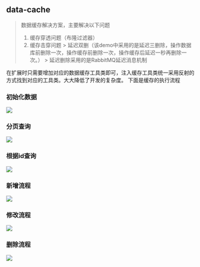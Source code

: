 ## data-cache

> 数据缓存解决方案，主要解决以下问题
> 1. 缓存穿透问题（布隆过滤器）
> 2. 缓存击穿问题
     > 延迟双删（该demo中采用的是延迟三删除，操作数据库前删除一次，操作缓存前删除一次，操作缓存后延迟一秒再删除一次。）
     > 延迟删除采用的是RabbitMQ延迟消息机制

在扩展时只需要增加对应的数据缓存工具类即可，注入缓存工具类统一采用反射的方式找到对应的工具类。大大降低了开发的复杂度。
下面是缓存的执行流程

### 初始化数据

![](https://resource.liulingfengyu.cn/img/open-source/初始化数据-数据缓存.jpg)

### 分页查询

![](https://resource.liulingfengyu.cn/img/open-source/分页查询-数据缓存.jpg)

### 根据id查询

![](https://resource.liulingfengyu.cn/img/open-source/根据id查询-数据缓存.jpg)

### 新增流程

![](https://resource.liulingfengyu.cn/img/open-source/新增流程-数据缓存.jpg)

### 修改流程

![](https://resource.liulingfengyu.cn/img/open-source/修改流程-数据缓存.jpg)

### 删除流程

![](https://resource.liulingfengyu.cn/img/open-source/删除流程-数据缓存.jpg)
